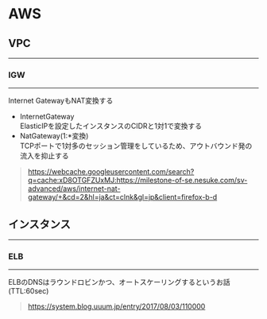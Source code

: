 # AWS

## VPC
***
### IGW
***
Internet GatewayもNAT変換する
* InternetGateway   
ElasticIPを設定したインスタンスのCIDRと1対1で変換する
* NatGateway(1:*変換)  
TCPポートで1対多のセッション管理をしているため、アウトバウンド発の流入を抑止する

> https://webcache.googleusercontent.com/search?q=cache:xD8OTGFZUxMJ:https://milestone-of-se.nesuke.com/sv-advanced/aws/internet-nat-gateway/+&cd=2&hl=ja&ct=clnk&gl=jp&client=firefox-b-d

## インスタンス
***
### ELB
***
ELBのDNSはラウンドロビンかつ、オートスケーリングするというお話(TTL:60sec)
> https://system.blog.uuum.jp/entry/2017/08/03/110000

